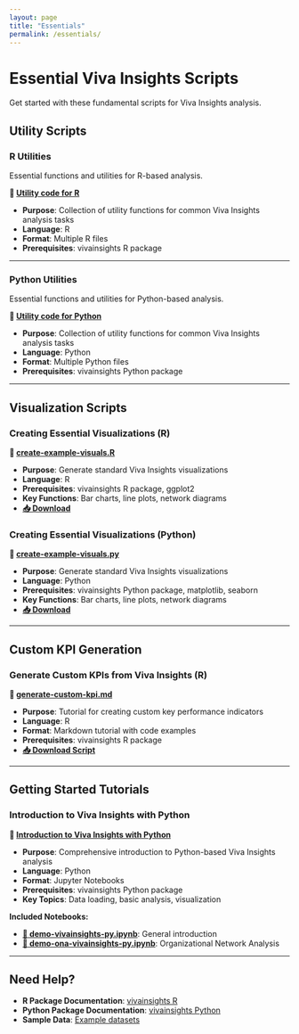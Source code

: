 ```yaml
---
layout: page
title: "Essentials"
permalink: /essentials/
---
```


# Essential Viva Insights Scripts

Get started with these fundamental scripts for Viva Insights analysis.

## Utility Scripts

### R Utilities
Essential functions and utilities for R-based analysis.

**📁 [Utility code for R](https://github.com/microsoft/viva-insights-sample-code/tree/main/examples/utility-r)**
- **Purpose**: Collection of utility functions for common Viva Insights analysis tasks
- **Language**: R
- **Format**: Multiple R files
- **Prerequisites**: vivainsights R package

---

### Python Utilities
Essential functions and utilities for Python-based analysis.

**📁 [Utility code for Python](https://github.com/microsoft/viva-insights-sample-code/tree/main/examples/utility-python)**
- **Purpose**: Collection of utility functions for common Viva Insights analysis tasks
- **Language**: Python
- **Format**: Multiple Python files
- **Prerequisites**: vivainsights Python package

---

## Visualization Scripts

### Creating Essential Visualizations (R)
**📄 [create-example-visuals.R](https://github.com/microsoft/viva-insights-sample-code/blob/main/examples/utility-r/create-example-visuals.R)**
- **Purpose**: Generate standard Viva Insights visualizations
- **Language**: R
- **Prerequisites**: vivainsights R package, ggplot2
- **Key Functions**: Bar charts, line plots, network diagrams
- **[📥 Download](https://raw.githubusercontent.com/microsoft/viva-insights-sample-code/main/examples/utility-r/create-example-visuals.R)**

### Creating Essential Visualizations (Python)
**📄 [create-example-visuals.py](https://github.com/microsoft/viva-insights-sample-code/blob/main/examples/utility-python/create-example-visuals.py)**
- **Purpose**: Generate standard Viva Insights visualizations
- **Language**: Python
- **Prerequisites**: vivainsights Python package, matplotlib, seaborn
- **Key Functions**: Bar charts, line plots, network diagrams
- **[📥 Download](https://raw.githubusercontent.com/microsoft/viva-insights-sample-code/main/examples/utility-python/create-example-visuals.py)**

---

## Custom KPI Generation

### Generate Custom KPIs from Viva Insights (R)
**📄 [generate-custom-kpi.md](https://github.com/microsoft/viva-insights-sample-code/blob/main/examples/utility-r/generate-custom-kpi/generate-custom-kpi.md)**
- **Purpose**: Tutorial for creating custom key performance indicators
- **Language**: R
- **Format**: Markdown tutorial with code examples
- **Prerequisites**: vivainsights R package
- **[📥 Download Script](https://raw.githubusercontent.com/microsoft/viva-insights-sample-code/main/examples/utility-r/generate-custom-kpi/generate_kpis.R)**

---

## Getting Started Tutorials

### Introduction to Viva Insights with Python
**📁 [Introduction to Viva Insights with Python](https://github.com/microsoft/viva-insights-sample-code/tree/main/examples/intro-to-vivainsights-py)**
- **Purpose**: Comprehensive introduction to Python-based Viva Insights analysis
- **Language**: Python
- **Format**: Jupyter Notebooks
- **Prerequisites**: vivainsights Python package
- **Key Topics**: Data loading, basic analysis, visualization

**Included Notebooks:**
- **[📓 demo-vivainsights-py.ipynb](https://github.com/microsoft/viva-insights-sample-code/blob/main/examples/intro-to-vivainsights-py/demo-vivainsights-py.ipynb)**: General introduction
- **[📓 demo-ona-vivainsights-py.ipynb](https://github.com/microsoft/viva-insights-sample-code/blob/main/examples/intro-to-vivainsights-py/demo-ona-vivainsights-py.ipynb)**: Organizational Network Analysis

---

## Need Help?

- **R Package Documentation**: [vivainsights R](https://microsoft.github.io/vivainsights/)
- **Python Package Documentation**: [vivainsights Python](https://microsoft.github.io/vivainsights-py/)
- **Sample Data**: [Example datasets](https://github.com/microsoft/viva-insights-sample-code/tree/main/examples/example-data)
